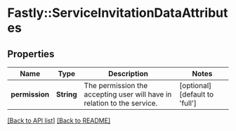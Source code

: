 # Fastly::ServiceInvitationDataAttributes

## Properties

| Name | Type | Description | Notes |
| ---- | ---- | ----------- | ----- |
| **permission** | **String** | The permission the accepting user will have in relation to the service. | [optional][default to &#39;full&#39;] |

[[Back to API list]](../../README.md#endpoints) [[Back to README]](../../README.md)

